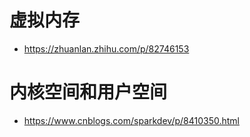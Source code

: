 # 虚拟内存

* https://zhuanlan.zhihu.com/p/82746153

# 内核空间和用户空间
* https://www.cnblogs.com/sparkdev/p/8410350.html